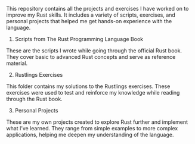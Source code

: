 This repository contains all the projects and exercises I have worked on to improve my Rust skills. It includes a variety of scripts, exercises, and personal projects that helped me get hands-on experience with the language.

1. Scripts from The Rust Programming Language Book

These are the scripts I wrote while going through the official Rust book. They cover basic to advanced Rust concepts and serve as reference material.

2. Rustlings Exercises

This folder contains my solutions to the Rustlings exercises. These exercises were used to test and reinforce my knowledge while reading through the Rust book.

3. Personal Projects

These are my own projects created to explore Rust further and implement what I’ve learned. They range from simple examples to more complex applications, helping me deepen my understanding of the language.